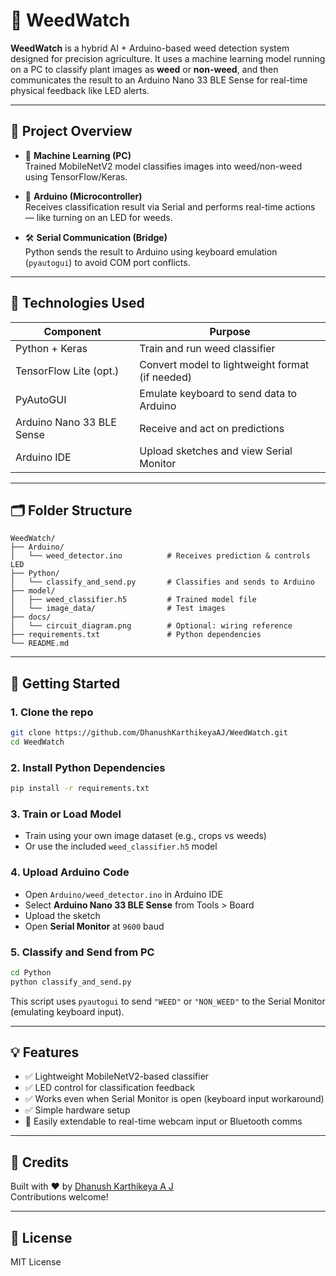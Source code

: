 
# 🌿 WeedWatch

**WeedWatch** is a hybrid AI + Arduino-based weed detection system designed for precision agriculture. It uses a machine learning model running on a PC to classify plant images as **weed** or **non-weed**, and then communicates the result to an Arduino Nano 33 BLE Sense for real-time physical feedback like LED alerts.

---

## 🚜 Project Overview

- 🧠 **Machine Learning (PC)**  
  Trained MobileNetV2 model classifies images into weed/non-weed using TensorFlow/Keras.

- 🔌 **Arduino (Microcontroller)**  
  Receives classification result via Serial and performs real-time actions — like turning on an LED for weeds.

- 🛠️ **Serial Communication (Bridge)**  
  Python sends the result to Arduino using keyboard emulation (`pyautogui`) to avoid COM port conflicts.

---

## 🧰 Technologies Used

| Component               | Purpose                                      |
|------------------------|----------------------------------------------|
| Python + Keras         | Train and run weed classifier                |
| TensorFlow Lite (opt.) | Convert model to lightweight format (if needed) |
| PyAutoGUI              | Emulate keyboard to send data to Arduino     |
| Arduino Nano 33 BLE Sense | Receive and act on predictions            |
| Arduino IDE            | Upload sketches and view Serial Monitor      |

---

## 🗂️ Folder Structure

```
WeedWatch/
├── Arduino/
│   └── weed_detector.ino          # Receives prediction & controls LED
├── Python/
│   └── classify_and_send.py       # Classifies and sends to Arduino
├── model/
│   ├── weed_classifier.h5         # Trained model file
│   └── image_data/                # Test images
├── docs/
│   └── circuit_diagram.png        # Optional: wiring reference
├── requirements.txt               # Python dependencies
└── README.md
```

---

## 🚀 Getting Started

### 1. Clone the repo
```bash
git clone https://github.com/DhanushKarthikeyaAJ/WeedWatch.git
cd WeedWatch
```

### 2. Install Python Dependencies
```bash
pip install -r requirements.txt
```

### 3. Train or Load Model
- Train using your own image dataset (e.g., crops vs weeds)
- Or use the included `weed_classifier.h5` model

### 4. Upload Arduino Code
- Open `Arduino/weed_detector.ino` in Arduino IDE
- Select **Arduino Nano 33 BLE Sense** from Tools > Board
- Upload the sketch
- Open **Serial Monitor** at `9600` baud

### 5. Classify and Send from PC
```bash
cd Python
python classify_and_send.py
```

This script uses `pyautogui` to send `"WEED"` or `"NON_WEED"` to the Serial Monitor (emulating keyboard input).

---

## 💡 Features

- ✅ Lightweight MobileNetV2-based classifier
- ✅ LED control for classification feedback
- ✅ Works even when Serial Monitor is open (keyboard input workaround)
- ✅ Simple hardware setup
- 🧪 Easily extendable to real-time webcam input or Bluetooth comms

---


## 🧠 Credits

Built with ❤️ by [Dhanush Karthikeya A J](https://github.com/DhanushKarthikeyaAJ)  
Contributions welcome!

---

## 📜 License

MIT License
